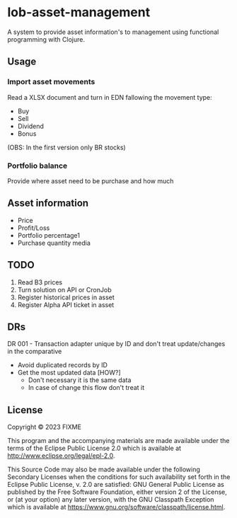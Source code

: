 # lob-asset-management

A system to provide asset information's to management using functional programming with Clojure.

## Usage

### Import asset movements

Read a XLSX document and turn in EDN fallowing the movement type:

 - Buy
 - Sell
 - Dividend
 - Bonus

(OBS: In the first version only BR stocks)

### Portfolio balance

Provide where asset need to be purchase and how much

## Asset information

- Price
- Profit/Loss
- Portfolio percentage1
- Purchase quantity media


## TODO

1. Read B3 prices
2. Turn solution on API or CronJob
3. Register historical prices in asset
4. Register Alpha API ticket in asset

## DRs

DR 001 - Transaction adapter unique by ID and don't treat update/changes in the comparative
  - Avoid duplicated records by ID
  - Get the most updated data [HOW?]
    - Don't necessary it is the same data 
    - In case of change this flow don't treat it

## License

Copyright © 2023 FIXME

This program and the accompanying materials are made available under the
terms of the Eclipse Public License 2.0 which is available at
http://www.eclipse.org/legal/epl-2.0.

This Source Code may also be made available under the following Secondary
Licenses when the conditions for such availability set forth in the Eclipse
Public License, v. 2.0 are satisfied: GNU General Public License as published by
the Free Software Foundation, either version 2 of the License, or (at your
option) any later version, with the GNU Classpath Exception which is available
at https://www.gnu.org/software/classpath/license.html.
